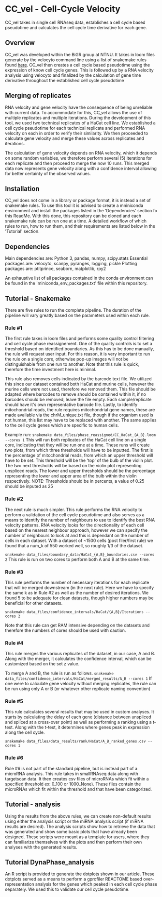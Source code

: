# CC_vel - Cell-Cycle Velocity
CC_vel takes in single cell RNAseq data, establishes a cell cycle based pseudotime and calculates the cell cycle time derivative for each gene.


## Overview
CC_vel was developed within the BiGR group at NTNU. It takes in loom files generate by the velocyto command line using a list of snakemake rules found [here](https://github.com/gcfntnu/single-cell/blob/master/rules/quant/velocyto.rules).
CC_vel then creates a cell cycle based pseudotime using the expression of know cell cycle genes. This is followed up by a RNA velocity analysis using velocyto and finalized by the calculation of gene time derivative throughout the established cell cycle pseudotime

## Merging of replicates
RNA velocity and gene velocity have the consequence of being unreliable with current data. To accommodate for this, CC_vel allows the use of multiple replicates and multiple iterations. During the development of this tool, we used two technical replicates of a HaCat cell line. We established a cell cycle pseudotime for each technical replicate and performed RNA velocity on each in order to verify their similarity. We then proceeded to calculate gene velocity and merge these values across replicates and iterations.

The calculation of gene velocity depends on RNA velocity, which it depends on some random variables, we therefore perform several (5) iterations for each replicate and then proceed to merge the now 10 runs. This merged data now represents gene velocity along with a confidence interval allowing for better certainty of the observed values.

## Installation
CC_vel does not come in a library or package format, it is instead a set of snakemake rules. To use this tool it is advised to create a mniniconda environment and install the packages listed in the 'Dependencies' section fo this ReadMe. With this done, this repository can be cloned and each snakemake rule can be run one at a time. A detailed workflow of which rules to run, how to run them, and their requirements are listed below in the 'Tutorial' section.


## Dependencies
Main dependencies are:
Python 3, pandas, numpy, scipy.stats
Essential packages are: 
velocyto, scanpy, pyranges, logging, pickle
Plotting packages are:
ptitprince, seaborn, matplotlib, rpy2

An exhaustive list of all packages contained in the conda environment can be found in the 'miniconda_env_packages.txt' file within this repository.


## Tutorial - Snakemake
There are five rules to run the complete pipeline. The duration of the pipeline will vary greatly based on the parameters used within each rule.

### Rule #1
The first rule takes in loom files and performs some quality control filtering and cell cycle phase reassignement. One of the quality controls is to set a threshold based on identified boundaries. As this has to be done manually, the rule will request user input. For this reason, it is very important to run the rule on a single core, otherwise pop-up images will not be distinguishable from one run to another.
Note that this rule is quick, therefore the time investment here is minimal.

This rule also removes cells indicated by the barcode text file. We utilized this since our dataset contained both HaCat and murine cells, however the murine cells were not used, therefore we removed them. This file should be adapted where barcodes to remove should be contained within it, if no barcodes should be removed, leave the file empty.
Each sample/replicate should have it's own representative barcode file.
Lastly, to identify mitochondrial reads, the rule requires mitochondrial gene names, these are made available via the chrM_unique.txt file, though if the organism used is not human, this list may have to be replaced with another. The same applies to the cell cycle genes which are specific to human cells.

Example run:
`snakemake data_files/phase_reassigned/CC_HaCat_{A_B}.loom --cores 1`
This will run both replicates of the HaCat cell line on a single core, indicating that they will be run one at a time.
These runs will create two plots, from which three thresholds will have to be inputted.
The first is the percentage of mitochondrial reads, from which an upper threshold will have to be set. This threshold will be the 'top' of the bulb of the violin plot.
The two next thresholds will be based on the violin plot representing unspliced reads. The lower and upper thresholds should be the percentage representing the lower and upper area of the bulb within the violin respectively.
NOTE: Thresholds should be in percents, a value of 0.25 should be inputed as 25


### Rule #2
The next rule is much simpler. This rule performs the RNA velocity to perform a validation of the cell cycle pseudotime and also serves as a means to identify the number of neighbours to use to identify the best RNA velocity patterns.
RNA velocity looks for the directionality of each cell based on the nearest neighbour approach, however we can specify the number of neighbours to look at and this is dependant on the number of cells in each dataset. With a dataset of ~1500 cells (post filer/first rule) we found that a num_k of 550 worked well, so roughly 1/3 of the dataset.

`snakemake data_files/boundary_data/HaCat_{A,B}_boundaries.csv --cores 2`
This rule is run on two cores to perform both A and B at the same time.


### Rule #3
This rule performs the number of necessary iterations for each replicate that will be merged downstream (in the next rule). Here we have to specify the same k as in Rule #2 as well as the number of desired iterations. We found 5 to be adequate for clean datasets, though higher numbers may be beneficial for other datasets.

`snakemake data_files/confidence_intervals/HaCat/{A,B}/Iterations --cores 2`

Note that this rule can get RAM intensive depending on the datasets and therefore the numbers of cores should be used with caution.

### Rule #4
This rule merges the various replicates of the dataset, in our case, A and B.
Along with the merger, it calculates the confidence interval, which can be customized based on the set z value.

To merge A and B, the rule is run as follows.
`snakemake data_files/confidence_intervals/HaCat/merged_results/A_B --cores 1`
If one were to calculate gene velocity without merging replicates, the rule can be run using only A or B (or whatever other replicate naming convention)


### Rule #5
This rule calculates several results that may be used in custom analyses. It starts by calculating the delay of each gene (distance between unspliced and spliced at a cross-over point) as well as performing a ranking using a t-test. Along with the t-test, it determines where genes peak in expression along the cell cycle.

`snakemake data_files/data_results/rank/HaCat/A_B_ranked_genes.csv --cores 1`

### Rule #6
Rule #6 is not part of the standard pipeline, but is instead part of a microRNA analysis. This rule takes in smallRNAseq data along with targetscan data. It then creates csv files of microRNAs which fit within a specified threshold ex: 0_100 or 1000_None). These files contain the microRNAs which fit within the threshold and that have been categorized.


## Tutorial - analysis
Using the results from the above rules, we can create non-default results using either the analysis script or the miRNA analysis script (if miRNA results are desired).
The analysis scripts show how to retrieve the data that was generated and show some basic plots that have already been designed.
These scripts were meant as a template for users, where they can familiarize themselves with the plots and then perform their own analyses with the generated results.



## Tutorial DynaPhase_analysis
An R script is provided to generate the dotplots shown in our article. These dotplots served as a means to perform a gprofiler REACTOME based over-representation analysis for the genes which peaked in each cell cycle phase separately. We used this to validate our cell cycle pseudotime.





